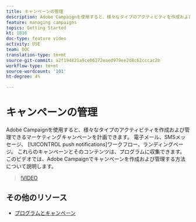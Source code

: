 ```yaml
---
title: キャンペーンの管理
description: Adobe Campaignを使用すると、様々なタイプのアクティビティを作成および管理できるマーケティングキャンペーンを計画できます。 このビデオでは、Adobe Campaignでキャンペーンを作成および管理する方法について説明します。
feature: managing campaigns
topics: Getting Started
kt: 1816
doc-type: feature video
activity: USE
team: DOC
translation-type: tm+mt
source-git-commit: a2f194821a9ce06272eaed979ee2d8c62cccac2b
workflow-type: tm+mt
source-wordcount: '101'
ht-degree: 4%

---
```



# キャンペーンの管理

Adobe Campaignを使用すると、様々なタイプのアクティビティを作成および管理できるマーケティングキャンペーンを計画できます。 電子メール、SMSメッセージ、 [!UICONTROL push notifications]ワークフロー、ランディングページ。 これらのキャンペーンとそのコンテンツは、プログラムに収集できます。 このビデオでは、Adobe Campaignでキャンペーンを作成および管理する方法について説明します。

>[!VIDEO](https://video.tv.adobe.com/v/24672?quality=12)

## その他のリソース

* [プログラムとキャンペーン](https://docs.adobe.com/content/help/en/campaign-standard/using/getting-started/marketing-plans/programs-and-campaigns.html)
